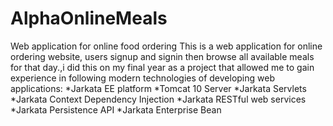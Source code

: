 # AlphaOnlineMeals
Web application for online food ordering
This is a web application for online ordering website, users signup and signin then browse all available meals for that day.,i did this on my final year as a project that allowed me to gain experience in following modern technologies of developing web applications: 
*Jarkata EE platform
*Tomcat 10 Server
*Jarkata Servlets
*Jarkata Context Dependency Injection
*Jarkata RESTful web services
*Jarkata Persistence API
*Jarkata Enterprise Bean
